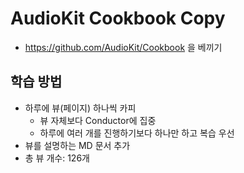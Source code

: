 # AudioKit Cookbook Copy
- https://github.com/AudioKit/Cookbook 을 베끼기

## 학습 방법
- 하루에 뷰(페이지) 하나씩 카피
  - 뷰 자체보다 Conductor에 집중
  - 하루에 여러 개를 진행하기보다 하나만 하고 복습 우선
- 뷰를 설명하는 MD 문서 추가
- 총 뷰 개수: 126개

